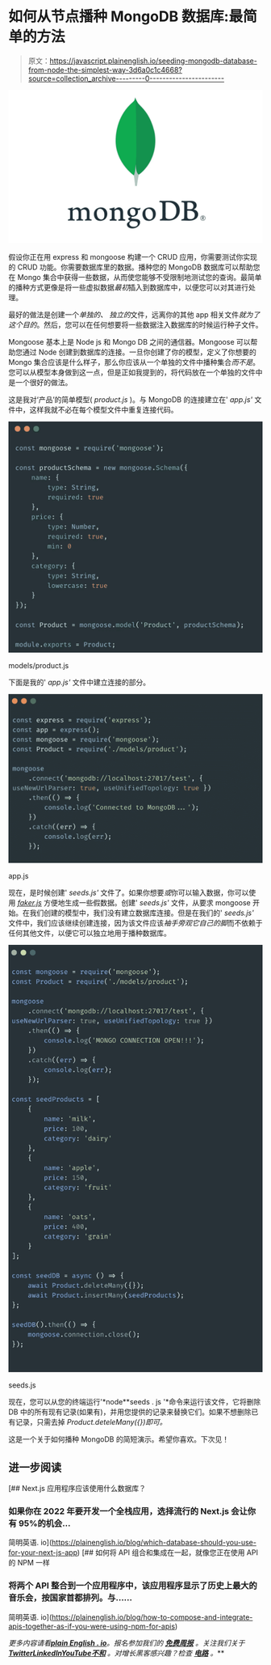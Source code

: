 # 如何从节点播种 MongoDB 数据库:最简单的方法

> 原文：<https://javascript.plainenglish.io/seeding-mongodb-database-from-node-the-simplest-way-3d6a0c1c4668?source=collection_archive---------0----------------------->

![](img/1f02193751e5475a4129792d4f0c69ac.png)

假设你正在用 express 和 mongoose 构建一个 CRUD 应用，你需要测试你实现的 CRUD 功能。你需要数据库里的数据。播种您的 MongoDB 数据库可以帮助您在 Mongo 集合中获得一些数据，从而使您能够不受限制地测试您的查询。最简单的播种方式更像是将一些虚拟数据*最初*插入到数据库中，以便您可以对其进行处理。

最好的做法是创建一个*单独的、* *独立的*文件，远离你的其他 app 相关文件*就为了这个目的*。然后，您可以在任何想要将一些数据注入数据库的时候运行种子文件。

Mongoose 基本上是 Node js 和 Mongo DB 之间的通信器。Mongoose 可以帮助您通过 Node 创建到数据库的连接。一旦你创建了你的模型，定义了你想要的 Mongo 集合应该是什么样子，那么你应该从一个单独的文件中播种集合*而不是*。您可以从模型本身做到这一点，但是正如我提到的，将代码放在一个单独的文件中是一个很好的做法。

这是我对‘产品’的简单模型( *product.js* )。与 MongoDB 的连接建立在' *app.js'* 文件中，这样我就不必在每个模型文件中重复连接代码。

![](img/2cc6a32661cd32f43d8cd922d2fa1c72.png)

models/product.js

下面是我的' *app.js'* 文件中建立连接的部分。

![](img/eddedef86d47c28e5d249fa4eb7ac81e.png)

app.js

现在，是时候创建' *seeds.js'* 文件了。如果你想要*或*你可以输入数据，你可以使用 [*faker.js*](https://github.com/marak/Faker.js/) 方便地生成一些假数据。创建' *seeds.js'* 文件，从要求 mongoose 开始。在我们创建的模型中，我们没有建立数据库连接。但是在我们的' *seeds.js'* 文件中，我们应该继续创建连接，因为该文件应该*袖手旁观它自己的脚*而不依赖于任何其他文件，以便它可以独立地用于播种数据库。

![](img/902c2f4cc9cdec35a428b5bb0b312fd7.png)

seeds.js

现在，您可以从您的终端运行'*node**seeds . js '*命令来运行该文件，它将删除 DB 中的所有现有记录(如果有)，并用您提供的记录来替换它们。如果不想删除已有记录，只需去掉 *Product.deteleMany({})即可。*

这是一个关于如何播种 MongoDB 的简短演示。希望你喜欢。下次见！

## 进一步阅读

[](https://plainenglish.io/blog/which-database-should-you-use-for-your-next-js-app) [## Next.js 应用程序应该使用什么数据库？

### 如果你在 2022 年要开发一个全栈应用，选择流行的 Next.js 会让你有 95%的机会…

简明英语. io](https://plainenglish.io/blog/which-database-should-you-use-for-your-next-js-app) [](https://plainenglish.io/blog/how-to-compose-and-integrate-apis-together-as-if-you-were-using-npm-for-apis) [## 如何将 API 组合和集成在一起，就像您正在使用 API 的 NPM 一样

### 将两个 API 整合到一个应用程序中，该应用程序显示了历史上最大的音乐会，按国家首都排列。与……

简明英语. io](https://plainenglish.io/blog/how-to-compose-and-integrate-apis-together-as-if-you-were-using-npm-for-apis) 

*更多内容请看*[***plain English . io***](https://plainenglish.io/)*。报名参加我们的* [***免费周报***](http://newsletter.plainenglish.io/) *。关注我们关于*[***Twitter***](https://twitter.com/inPlainEngHQ)[***LinkedIn***](https://www.linkedin.com/company/inplainenglish/)*[***YouTube***](https://www.youtube.com/channel/UCtipWUghju290NWcn8jhyAw)*[***不和***](https://discord.gg/GtDtUAvyhW) *。对增长黑客感兴趣？检查* [***电路***](https://circuit.ooo/) *。***